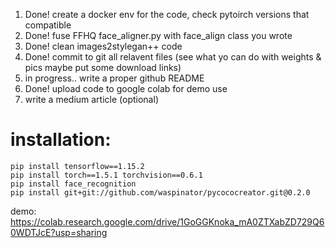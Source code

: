1. Done! create a docker env for the code, check pytoirch versions that compatible
2. Done! fuse FFHQ face_aligner.py with face_align class you wrote
3. Done! clean images2stylegan++ code
4. Done! commit to git all relavent files (see what yo can do with weights & pics maybe put some download links)
5. in progress.. write a proper github README
6. Done! upload code to google colab for demo use
7. write a medium article (optional)

# installation: 
`pip install tensorflow==1.15.2` <br />
`pip install torch==1.5.1 torchvision==0.6.1` <br />
`pip install face_recognition` <br />
`pip install git+git://github.com/waspinator/pycococreator.git@0.2.0` <br />

demo: https://colab.research.google.com/drive/1GoGGKnoka_mA0ZTXabZD729Q60WDTJcE?usp=sharing <br />
